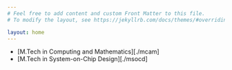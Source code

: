 ```yaml
---
# Feel free to add content and custom Front Matter to this file.
# To modify the layout, see https://jekyllrb.com/docs/themes/#overriding-theme-defaults

layout: home
---
```


- [M.Tech in Computing and Mathematics][./mcam]
- [M.Tech in System-on-Chip Design][./msocd]
